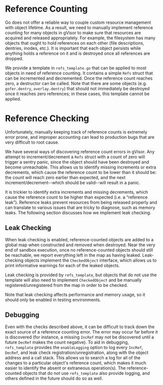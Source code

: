 # Reference Counting

Go does not offer a reliable way to couple custom resource management with
object lifetime. As a result, we need to manually implement reference counting
for many objects in gVisor to make sure that resources are acquired and released
appropriately. For example, the filesystem has many objects that ought to hold
references on each other (file descriptions, dentries, inodes, etc.). It is
important that each object persists while anything holds a reference on it and
is destroyed once all references are dropped.

We provide a template in `refs_template.go` that can be applied to most objects
in need of reference counting. It contains a simple `Refs` struct that can be
incremented and decremented. Once the reference count reaches zero, a destructor
can be called. Note that there are some objects (e.g. `gofer.dentry`,
`overlay.dentry`) that should not immediately be destroyed once it reaches zero
references; in these cases, this template cannot be applied.

# Reference Checking

Unfortunately, manually keeping track of reference counts is extremely error
prone, and improper accounting can lead to production bugs that are very
difficult to root cause.

We have several ways of discovering reference count errors in gVisor. Any
attempt to increment/decrement a `Refs` struct with a count of zero will trigger
a sentry panic, since the object should have been destroyed and become
unreachable. This allows us to identify missing increments or extra decrements,
which cause the reference count to be lower than it should be: the count will
reach zero earlier than expected, and the next increment/decrement--which should
be valid--will result in a panic.

It is trickier to identify extra increments and missing decrements, which cause
the reference count to be higher than expected (i.e. a “reference leak”).
Reference leaks prevent resources from being released properly and can translate
to various issues that are tricky to diagnose, such as memory leaks. The
following section discusses how we implement leak checking.

## Leak Checking

When leak checking is enabled, reference-counted objects are added to a global
map when constructed and removed when destroyed. Near the very end of sandbox
execution, once no reference-counted objects should still be reachable, we
report everything left in the map as having leaked. Leak-checking objects
implement the `CheckedObject` interface, which allows us to print informative
warnings for each of the leaked objects.

Leak checking is provided by `refs_template`, but objects that do not use the
template will also need to implement `CheckedObject` and be manually
registered/unregistered from the map in order to be checked.

Note that leak checking affects performance and memory usage, so it should only
be enabled in testing environments.

## Debugging

Even with the checks described above, it can be difficult to track down the
exact source of a reference counting error. The error may occur far before it is
discovered (for instance, a missing `IncRef` may not be discovered until a
future `DecRef` makes the count negative). To aid in debugging, `refs_template`
provides the `enableLogging` option to log every `IncRef`, `DecRef`, and leak
check registration/unregistration, along with the object address and a call
stack. This allows us to search a log for all of the changes to a particular
object's reference count, which makes it much easier to identify the absent or
extraneous operation(s). The reference-counted objects that do not use
`refs_template` also provide logging, and others defined in the future should do
so as well.
